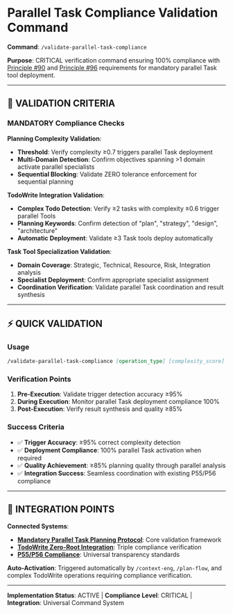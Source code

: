 # Parallel Task Compliance Validation Command

**Command**: `/validate-parallel-task-compliance`

**Purpose**: CRITICAL verification command ensuring 100% compliance with [Principle #90](../../../knowledge/principles/operational-excellence.md#90-planning-phase-parallel-task-tool-priority) and [Principle #96](../../../knowledge/principles/operational-excellence.md#96-todowrite-parallel-task-integration) requirements for mandatory parallel Task tool deployment.

---

## 🚨 **VALIDATION CRITERIA**

### **MANDATORY Compliance Checks**

**Planning Complexity Validation**:
- **Threshold**: Verify complexity ≥0.7 triggers parallel Task deployment
- **Multi-Domain Detection**: Confirm objectives spanning >1 domain activate parallel specialists
- **Sequential Blocking**: Validate ZERO tolerance enforcement for sequential planning

**TodoWrite Integration Validation**:
- **Complex Todo Detection**: Verify ≥2 tasks with complexity ≥0.6 trigger parallel Tools
- **Planning Keywords**: Confirm detection of "plan", "strategy", "design", "architecture"
- **Automatic Deployment**: Validate ≥3 Task tools deploy automatically

**Task Tool Specialization Validation**:
- **Domain Coverage**: Strategic, Technical, Resource, Risk, Integration analysis
- **Specialist Deployment**: Confirm appropriate specialist assignment
- **Coordination Verification**: Validate parallel Task coordination and result synthesis

---

## ⚡ **QUICK VALIDATION**

### **Usage**
```markdown
/validate-parallel-task-compliance [operation_type] [complexity_score]
```

### **Verification Points**
1. **Pre-Execution**: Validate trigger detection accuracy ≥95%
2. **During Execution**: Monitor parallel Task deployment compliance 100%
3. **Post-Execution**: Verify result synthesis and quality ≥85%

### **Success Criteria**
- ✅ **Trigger Accuracy**: ≥95% correct complexity detection
- ✅ **Deployment Compliance**: 100% parallel Task activation when required
- ✅ **Quality Achievement**: ≥85% planning quality through parallel analysis
- ✅ **Integration Success**: Seamless coordination with existing P55/P56 compliance

---

## 🔗 **INTEGRATION POINTS**

**Connected Systems**:
- **[Mandatory Parallel Task Planning Protocol](../../../knowledge/protocols/mandatory-parallel-task-planning.md)**: Core validation framework
- **[TodoWrite Zero-Root Integration](../../../knowledge/protocols/todowrite-zero-root-integration.md)**: Triple compliance verification
- **[P55/P56 Compliance](../compliance/p55-p56-universal-compliance.md)**: Universal transparency standards

**Auto-Activation**: Triggered automatically by `/context-eng`, `/plan-flow`, and complex TodoWrite operations requiring compliance verification.

---

**Implementation Status**: ACTIVE | **Compliance Level**: CRITICAL | **Integration**: Universal Command System